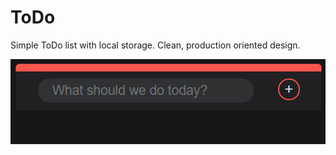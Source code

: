 # ToDo
Simple ToDo list with local storage. Clean, production oriented design.

![Alt text](/images/first.png?raw=true "Optional Title")
